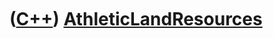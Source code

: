 
 

 

 

 

 

([C++](Cpp.md)) [AthleticLandResources](CppAthleticLandResources.md)
======================================================================

 

 

